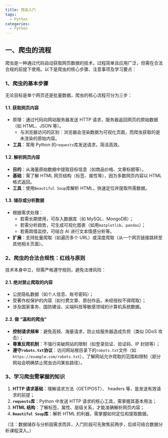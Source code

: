 ```yaml
---
title: 爬虫入门
tags:
  - Python
categories:
  - Python
---
```




## 一、爬虫的流程

爬虫是一种通过代码自动获取网页数据的技术，过程简单且应用广泛，但需在合法合规的前提下使用。以下是爬虫的核心步骤、注意事项及学习要点：

### 1、爬虫的基本步骤

无论目标是单个网页还是批量数据，爬虫的核心流程可分为三步：

#### 1.1. 获取网页内容

- 原理：通过代码向网站服务器发送 HTTP 请求，服务器返回网页的原始数据（如 HTML、JSON 等）。
  - 与浏览器访问的区别：浏览器会渲染数据为可视化页面，而爬虫获取的是未渲染的原始内容。
- **工具**：常用 Python 的`requests`库发送请求，简洁高效。

#### 1.2. 解析网页内容

- **目的**：从海量原始数据中提取目标信息（如商品价格、文章标题等）。
- **基础**：需了解 HTML 网页结构（标签、属性等），因为多数网页内容以 HTML 格式返回。
- **工具**：使用`Beautiful Soup`库解析 HTML，快速定位并提取所需数据。

#### 1.3. 储存或分析数据

- 根据需求处理：
  - 若需长期使用，可存入数据库（如 MySQL、MongoDB）；
  - 若需分析趋势，可生成可视化图表（如用`matplotlib`、`pandas`）；
  - 若需舆情监控，可结合 AI 进行文本情感分析等。
- **扩展**：支持批量爬取（如遍历多个 URL）或深度爬取（从一个网页链接跳转至其他相关页面）。

### 2、爬虫的合法合规性：红线与原则

技术本身中立，但需严格遵守规则，避免法律风险：

#### 2.1. 绝对禁止爬取的内容

- 公民隐私数据（如个人信息、账号密码）；
- 受著作权保护的内容（如付费文章、原创作品，未经授权不得爬取）；
- 涉及国家事务、国防建设、尖端科技等敏感领域的计算机系统数据。

#### 2.2. 做 “温和的爬虫”

- **控制请求频率**：避免高频、海量请求，防止给服务器造成负担（类似 DDoS 攻击）；
- **尊重反爬机制**：不强行突破网站的限制（如登录验证、验证码、IP 封锁等）；
- **遵守`robots.txt`协议**：访问网站根目录下的`robots.txt`文件（如`https://example.com/robots.txt`），了解网站允许爬取的范围和限制（部分网站会明确禁止爬虫访问某些路径）。

### 3、学习爬虫需掌握的知识

1. **HTTP 请求基础**：理解请求方法（GET/POST）、 headers 等，是发送有效请求的前提；
2. **`requests`库**：Python 中发送 HTTP 请求的核心工具，需掌握其基本用法；
3. **HTML 结构**：了解标签、属性、层级关系，才能准确解析网页内容；
4. **`Beautiful Soup`库**：解析 HTML 的利器，需掌握如何定位和提取数据。

（注：数据储存与分析因需求而异，入门阶段可先聚焦前两步，后续可结合数据分析课程深入。）
